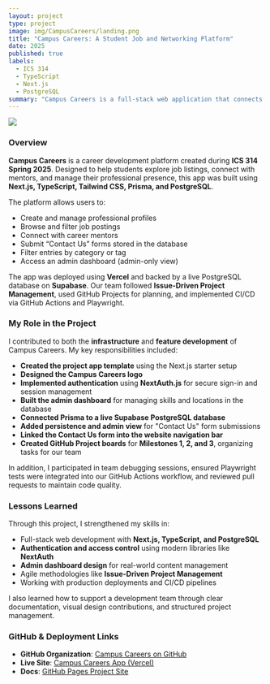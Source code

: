 ```yaml
---
layout: project
type: project
image: img/CampusCareers/landing.png
title: "Campus Careers: A Student Job and Networking Platform"
date: 2025
published: true
labels:
  - ICS 314
  - TypeScript
  - Next.js
  - PostgreSQL
summary: "Campus Careers is a full-stack web application that connects students with career opportunities, mentors, and resources across the UH system. Built as the final project for ICS 314, it showcases collaborative agile development, database integration, and modern UI design."
---
```


<img class="img-full" src="../img/CampusCareers/landing.png">

### Overview  
**Campus Careers** is a career development platform created during **ICS 314 Spring 2025**. Designed to help students explore job listings, connect with mentors, and manage their professional presence, this app was built using **Next.js, TypeScript, Tailwind CSS, Prisma, and PostgreSQL**.

The platform allows users to:
- Create and manage professional profiles
- Browse and filter job postings
- Connect with career mentors
- Submit “Contact Us” forms stored in the database
- Filter entries by category or tag
- Access an admin dashboard (admin-only view)

The app was deployed using **Vercel** and backed by a live PostgreSQL database on **Supabase**. Our team followed **Issue-Driven Project Management**, used GitHub Projects for planning, and implemented CI/CD via GitHub Actions and Playwright.

### My Role in the Project  
I contributed to both the **infrastructure** and **feature development** of Campus Careers. My key responsibilities included:

- **Created the project app template** using the Next.js starter setup  
- **Designed the Campus Careers logo**  
- **Implemented authentication** using **NextAuth.js** for secure sign-in and session management  
- **Built the admin dashboard** for managing skills and locations in the database  
- **Connected Prisma to a live Supabase PostgreSQL database**  
- **Added persistence and admin view** for "Contact Us" form submissions  
- **Linked the Contact Us form into the website navigation bar**  
- **Created GitHub Project boards** for **Milestones 1, 2, and 3**, organizing tasks for our team  

In addition, I participated in team debugging sessions, ensured Playwright tests were integrated into our GitHub Actions workflow, and reviewed pull requests to maintain code quality.

### Lessons Learned  
Through this project, I strengthened my skills in:
- Full-stack web development with **Next.js, TypeScript, and PostgreSQL**
- **Authentication and access control** using modern libraries like **NextAuth**
- **Admin dashboard design** for real-world content management
- Agile methodologies like **Issue-Driven Project Management**
- Working with production deployments and CI/CD pipelines

I also learned how to support a development team through clear documentation, visual design contributions, and structured project management.

### GitHub & Deployment Links  
- **GitHub Organization**: [Campus Careers on GitHub](https://github.com/campus-careers)  
- **Live Site**: [Campus Careers App (Vercel)](https://campus-careers.vercel.app)  
- **Docs**: [GitHub Pages Project Site](https://campus-careers.github.io)
